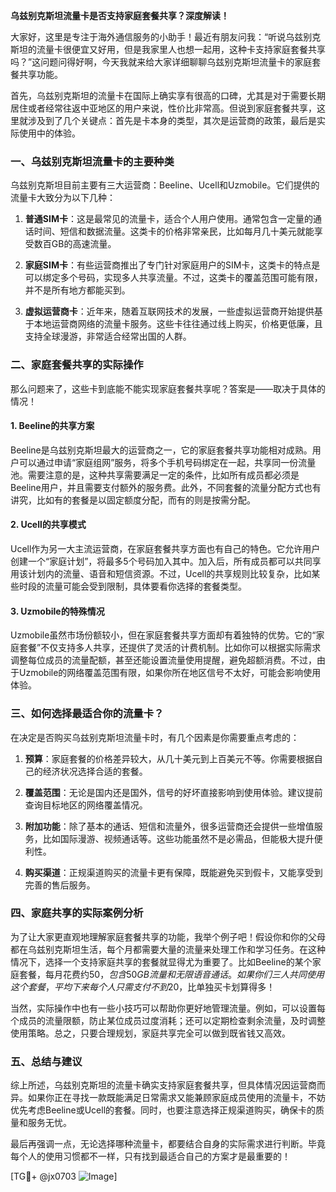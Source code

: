 **乌兹别克斯坦流量卡是否支持家庭套餐共享？深度解读！**

大家好，这里是专注于海外通信服务的小助手！最近有朋友问我：“听说乌兹别克斯坦的流量卡很便宜又好用，但是我家里人也想一起用，这种卡支持家庭套餐共享吗？”这问题问得好啊，今天我就来给大家详细聊聊乌兹别克斯坦流量卡的家庭套餐共享功能。

首先，乌兹别克斯坦的流量卡在国际上确实享有很高的口碑，尤其是对于需要长期居住或者经常往返中亚地区的用户来说，性价比非常高。但说到家庭套餐共享，这里就涉及到了几个关键点：首先是卡本身的类型，其次是运营商的政策，最后是实际使用中的体验。

### 一、乌兹别克斯坦流量卡的主要种类

乌兹别克斯坦目前主要有三大运营商：Beeline、Ucell和Uzmobile。它们提供的流量卡大致分为以下几种：

1. **普通SIM卡**：这是最常见的流量卡，适合个人用户使用。通常包含一定量的通话时间、短信和数据流量。这类卡的价格非常亲民，比如每月几十美元就能享受数百GB的高速流量。
   
2. **家庭SIM卡**：有些运营商推出了专门针对家庭用户的SIM卡，这类卡的特点是可以绑定多个号码，实现多人共享流量。不过，这类卡的覆盖范围可能有限，并不是所有地方都能买到。

3. **虚拟运营商卡**：近年来，随着互联网技术的发展，一些虚拟运营商开始提供基于本地运营商网络的流量卡服务。这些卡往往通过线上购买，价格更低廉，且支持全球漫游，非常适合经常出国的人群。

### 二、家庭套餐共享的实际操作

那么问题来了，这些卡到底能不能实现家庭套餐共享呢？答案是——取决于具体的情况！

#### 1. Beeline的共享方案
Beeline是乌兹别克斯坦最大的运营商之一，它的家庭套餐共享功能相对成熟。用户可以通过申请“家庭组网”服务，将多个手机号码绑定在一起，共享同一份流量池。需要注意的是，这种共享需要满足一定的条件，比如所有成员都必须是Beeline用户，并且需要支付额外的服务费。此外，不同套餐的流量分配方式也有讲究，比如有的套餐是以固定额度分配，而有的则是按需分配。

#### 2. Ucell的共享模式
Ucell作为另一大主流运营商，在家庭套餐共享方面也有自己的特色。它允许用户创建一个“家庭计划”，将最多5个号码加入其中。加入后，所有成员都可以共同享用该计划内的流量、语音和短信资源。不过，Ucell的共享规则比较复杂，比如某些时段的流量可能会受到限制，具体要看你选择的套餐类型。

#### 3. Uzmobile的特殊情况
Uzmobile虽然市场份额较小，但在家庭套餐共享方面却有着独特的优势。它的“家庭套餐”不仅支持多人共享，还提供了灵活的计费机制。比如你可以根据实际需求调整每位成员的流量配额，甚至还能设置流量使用提醒，避免超额消费。不过，由于Uzmobile的网络覆盖范围有限，如果你所在地区信号不太好，可能会影响使用体验。

### 三、如何选择最适合你的流量卡？

在决定是否购买乌兹别克斯坦流量卡时，有几个因素是你需要重点考虑的：

1. **预算**：家庭套餐的价格差异较大，从几十美元到上百美元不等。你需要根据自己的经济状况选择合适的套餐。

2. **覆盖范围**：无论是国内还是国外，信号的好坏直接影响到使用体验。建议提前查询目标地区的网络覆盖情况。

3. **附加功能**：除了基本的通话、短信和流量外，很多运营商还会提供一些增值服务，比如国际漫游、视频通话等。这些功能虽然不是必需品，但能极大提升便利性。

4. **购买渠道**：正规渠道购买的流量卡更有保障，既能避免买到假卡，又能享受到完善的售后服务。

### 四、家庭共享的实际案例分析

为了让大家更直观地理解家庭套餐共享的功能，我举个例子吧！假设你和你的父母都在乌兹别克斯坦生活，每个月都需要大量的流量来处理工作和学习任务。在这种情况下，选择一个支持家庭共享的套餐就显得尤为重要了。比如Beeline的某个家庭套餐，每月花费约$50，包含50GB流量和无限语音通话。如果你们三人共同使用这个套餐，平均下来每个人只需支付不到$20，比单独买卡划算得多！

当然，实际操作中也有一些小技巧可以帮助你更好地管理流量。例如，可以设置每个成员的流量限额，防止某位成员过度消耗；还可以定期检查剩余流量，及时调整使用策略。总之，只要合理规划，家庭共享完全可以做到既省钱又高效。

### 五、总结与建议

综上所述，乌兹别克斯坦的流量卡确实支持家庭套餐共享，但具体情况因运营商而异。如果你正在寻找一款既能满足日常需求又能兼顾家庭成员使用的流量卡，不妨优先考虑Beeline或Ucell的套餐。同时，也要注意选择正规渠道购买，确保卡的质量和服务无忧。

最后再强调一点，无论选择哪种流量卡，都要结合自身的实际需求进行判断。毕竟每个人的使用习惯都不一样，只有找到最适合自己的方案才是最重要的！

[TG💪+ @jx0703 ![Image](https://github.com/user-attachments/assets/dbca1d08-cadb-493c-b0ec-ad6f7a83f270)]